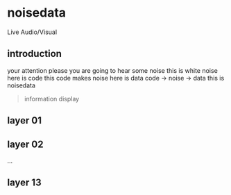 # noisedata
Live Audio/Visual
## introduction
your attention please
you are going to hear some noise
this is white noise
here is code
this code makes noise
here is data
code -> noise -> data
this is noisedata
> information display
## layer 01
## layer 02
...
## layer 13
